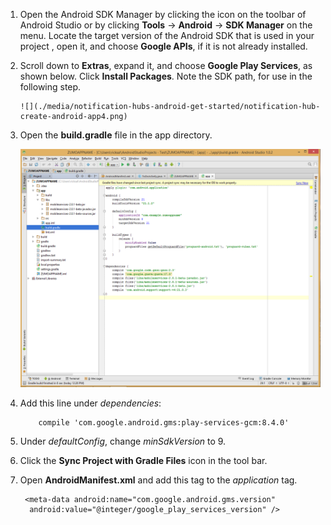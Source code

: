 1. Open the Android SDK Manager by clicking the icon on the toolbar of Android Studio or by clicking **Tools** -> **Android** -> **SDK Manager** on the menu. Locate the target version of the Android SDK that is used in your project , open it, and choose **Google APIs**, if it is not already installed.

2. Scroll down to **Extras**, expand it, and choose **Google Play Services**, as shown below. Click **Install Packages**. Note the SDK path, for use in the following step. 

       ![](./media/notification-hubs-android-get-started/notification-hub-create-android-app4.png)



1. Open the **build.gradle** file in the app directory.

    ![](./media/mobile-services-android-get-started-push/android-studio-push-build-gradle.png)

2. Add this line under *dependencies*: 

           compile 'com.google.android.gms:play-services-gcm:8.4.0'
3. Under *defaultConfig*, change *minSdkVersion* to 9.

4. Click the **Sync Project with Gradle Files** icon in the tool bar.

5. Open **AndroidManifest.xml** and add this tag to the *application* tag.

        <meta-data android:name="com.google.android.gms.version"
         android:value="@integer/google_play_services_version" />







